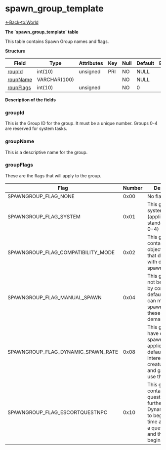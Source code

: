 # spawn\_group\_template

[<-Back-to:World](database-world.md)

**The \`spawn\_group\_template\` table**

This table contains Spawn Group names and flags.

**Structure**

| Field          | Type         | Attributes | Key | Null | Default | Extra | Comment |
|----------------|--------------|------------|-----|------|---------|-------|---------|
| [roupId][1]    | int(10)      | unsigned   | PRI | NO   | NULL    |       |         |
| [roupName][2]  | VARCHAR(100) |            |     | NO   | NULL    |       |         |
| [roupFlags][3] | int(10)      | unsigned   |     | NO   | 0       |       |         |

[1]: #roupid
[2]: #roupname
[3]: #roupflags

**Description of the fields**

### groupId

This is the Group ID for the group. It must be a unique number. Groups 0-4 are reserved for system tasks.

### groupName

This is a descriptive name for the group.

### groupFlags

These are the flags that will apply to the group.

| Flag                                   | Number | Description                                                                                                                                          |
|----------------------------------------|--------|------------------------------------------------------------------------------------------------------------------------------------------------------|
| SPAWNGROUP\_FLAG\_NONE                 | 0x00   | No flags applied                                                                                                                                     |
| SPAWNGROUP\_FLAG\_SYSTEM               | 0x01   | This group is a system group (applies to standard groups 0-4)                                                                                        |
| SPAWNGROUP\_FLAG\_COMPATIBILITY\_MODE  | 0x02   | This group will contain legacy objects/creatures that don't work with dynamic spawn changes                                                          |
| SPAWNGROUP\_FLAG\_MANUAL\_SPAWN        | 0x04   | This group will not be spawned by core by default. Scripts can manually spawn/despawn these groups on demand.                                        |
| SPAWNGROUP\_FLAG\_DYNAMIC\_SPAWN\_RATE | 0x08   | This group will have dynamic spawn rates applied (by default quest interested creatures/gos and gather nodes use this)                               |
| SPAWNGROUP\_FLAG\_ESCORTQUESTNPC       | 0x10   | This group contains Escort quest NPCs. This further enhances Dynamic spawn to begin respawn time at the point a quest is taken and the escort begins |
